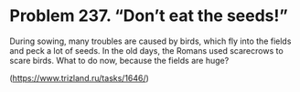 # Problem 237. “Don’t eat the seeds!”

During sowing, many troubles are caused by birds, which fly into the fields and peck a lot of seeds. In the old days, the Romans used scarecrows to scare birds. What to do now, because the fields are huge?

(https://www.trizland.ru/tasks/1646/)